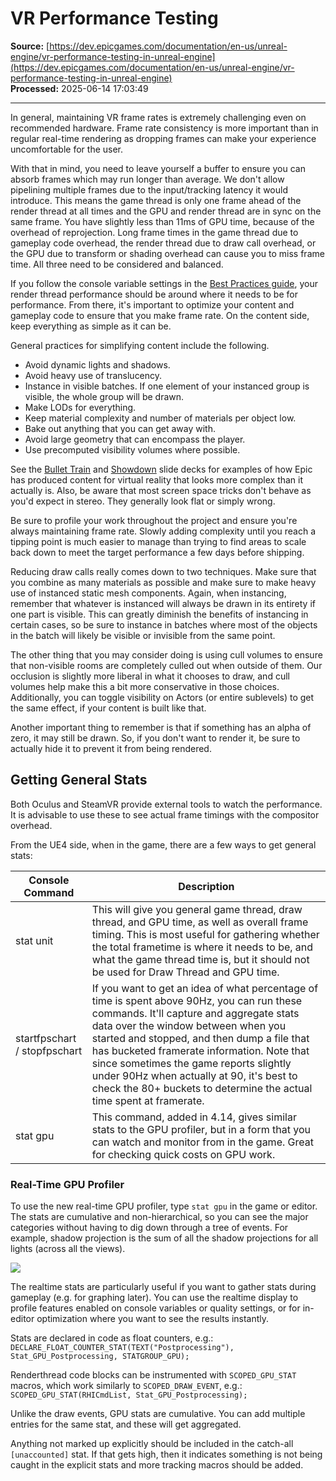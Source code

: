 # VR Performance Testing

**Source:** [https://dev.epicgames.com/documentation/en-us/unreal-engine/vr-performance-testing-in-unreal-engine](https://dev.epicgames.com/documentation/en-us/unreal-engine/vr-performance-testing-in-unreal-engine)  
**Processed:** 2025-06-14 17:03:49

---

In general, maintaining VR frame rates is extremely challenging even on recommended hardware. Frame rate consistency is more important than in regular real-time rendering as dropping frames can make your experience uncomfortable for the user.

With that in mind, you need to leave yourself a buffer to ensure you can absorb frames which may run longer than average. We don't allow pipelining multiple frames due to the input/tracking latency it would introduce. This means the game thread is only one frame ahead of the render thread at all times and the GPU and render thread are in sync on the same frame. You have slightly less than 11ms of GPU time, because of the overhead of reprojection. Long frame times in the game thread due to gameplay code overhead, the render thread due to draw call overhead, or the GPU due to transform or shading overhead can cause you to miss frame time. All three need to be considered and balanced.

If you follow the console variable settings in the [Best Practices guide](/documentation/en-us/unreal-engine/xr-best-practices-in-unreal-engine), your render thread performance should be around where it needs to be for performance. From there, it's important to optimize your content and gameplay code to ensure that you make frame rate. On the content side, keep everything as simple as it can be.

General practices for simplifying content include the following.

-   Avoid dynamic lights and shadows.
-   Avoid heavy use of translucency.
-   Instance in visible batches. If one element of your instanced group is visible, the whole group will be drawn.
-   Make LODs for everything.
-   Keep material complexity and number of materials per object low.
-   Bake out anything that you can get away with.
-   Avoid large geometry that can encompass the player.
-   Use precomputed visibility volumes where possible.

See the [Bullet Train](https://s3.amazonaws.com/epiccms_epiccms_bucket/Resources/files/Going+Off+the+Rails.zip) and [Showdown](https://cdn2.unrealengine.com/Resources/files/UE4-Integration-and-Demos_OC-100270768.pptx) slide decks for examples of how Epic has produced content for virtual reality that looks more complex than it actually is. Also, be aware that most screen space tricks don't behave as you'd expect in stereo. They generally look flat or simply wrong.

Be sure to profile your work throughout the project and ensure you're always maintaining frame rate. Slowly adding complexity until you reach a tipping point is much easier to manage than trying to find areas to scale back down to meet the target performance a few days before shipping.

Reducing draw calls really comes down to two techniques. Make sure that you combine as many materials as possible and make sure to make heavy use of instanced static mesh components. Again, when instancing, remember that whatever is instanced will always be drawn in its entirety if one part is visible. This can greatly diminish the benefits of instancing in certain cases, so be sure to instance in batches where most of the objects in the batch will likely be visible or invisible from the same point.

The other thing that you may consider doing is using cull volumes to ensure that non-visible rooms are completely culled out when outside of them. Our occlusion is slightly more liberal in what it chooses to draw, and cull volumes help make this a bit more conservative in those choices. Additionally, you can toggle visibility on Actors (or entire sublevels) to get the same effect, if your content is built like that.

Another important thing to remember is that if something has an alpha of zero, it may still be drawn. So, if you don't want to render it, be sure to actually hide it to prevent it from being rendered.

## Getting General Stats

Both Oculus and SteamVR provide external tools to watch the performance. It is advisable to use these to see actual frame timings with the compositor overhead.

From the UE4 side, when in the game, there are a few ways to get general stats:

| Console Command | Description |
| --- | --- |
| stat unit | This will give you general game thread, draw thread, and GPU time, as well as overall frame timing. This is most useful for gathering whether the total frametime is where it needs to be, and what the game thread time is, but it should not be used for Draw Thread and GPU time. |
| startfpschart / stopfpschart | If you want to get an idea of what percentage of time is spent above 90Hz, you can run these commands. It'll capture and aggregate stats data over the window between when you started and stopped, and then dump a file that has bucketed framerate information. Note that since sometimes the game reports slightly under 90Hz when actually at 90, it's best to check the 80+ buckets to determine the actual time spent at framerate. |
| stat gpu | This command, added in 4.14, gives similar stats to the GPU profiler, but in a form that you can watch and monitor from in the game. Great for checking quick costs on GPU work. |

### Real-Time GPU Profiler

To use the new real-time GPU profiler, type `stat gpu` in the game or editor. The stats are cumulative and non-hierarchical, so you can see the major categories without having to dig down through a tree of events. For example, shadow projection is the sum of all the shadow projections for all lights (across all the views).

![](https://d1iv7db44yhgxn.cloudfront.net/documentation/images/a475d863-eaef-46ce-9f35-fcd3a0b80b91/statgpu.png)

The realtime stats are particularly useful if you want to gather stats during gameplay (e.g. for graphing later). You can use the realtime display to profile features enabled on console variables or quality settings, or for in-editor optimization where you want to see the results instantly.

Stats are declared in code as float counters, e.g.: `DECLARE_FLOAT_COUNTER_STAT(TEXT("Postprocessing"), Stat_GPU_Postprocessing, STATGROUP_GPU);`

Renderthread code blocks can be instrumented with `SCOPED_GPU_STAT` macros, which work similarly to `SCOPED_DRAW_EVENT`, e.g.: `SCOPED_GPU_STAT(RHICmdList, Stat_GPU_Postprocessing);`

Unlike the draw events, GPU stats are cumulative. You can add multiple entries for the same stat, and these will get aggregated.

Anything not marked up explicitly should be included in the catch-all `[unaccounted]` stat. If that gets high, then it indicates something is not being caught in the explicit stats and more tracking macros should be added.